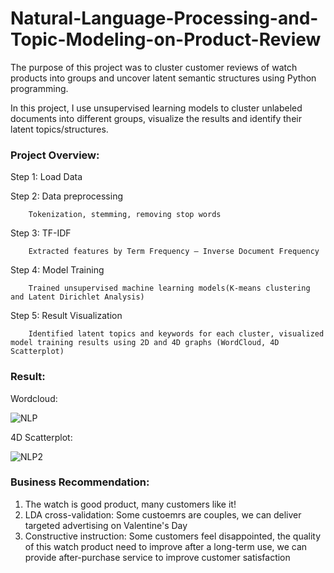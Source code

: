 # Natural-Language-Processing-and-Topic-Modeling-on-Product-Review

The purpose of this project was to cluster customer reviews of watch products into groups and uncover latent semantic structures using Python programming.

In this project, I use unsupervised learning models to cluster unlabeled documents into different groups, visualize the results and identify their latent topics/structures.

### Project Overview:

Step 1: Load Data

Step 2: Data preprocessing 

        Tokenization, stemming, removing stop words
        
Step 3: TF-IDF

        Extracted features by Term Frequency – Inverse Document Frequency
        
Step 4: Model Training 

        Trained unsupervised machine learning models(K-means clustering and Latent Dirichlet Analysis) 
        
Step 5: Result Visualization

        Identified latent topics and keywords for each cluster, visualized model training results using 2D and 4D graphs (WordCloud, 4D Scatterplot) 


### Result:

Wordcloud:

![NLP](https://github.com/user-attachments/assets/f4afaa56-11bf-428b-a8d0-7db1285d1236)




4D Scatterplot: 

![NLP2](https://github.com/user-attachments/assets/e97c3f2a-b9c1-415b-872d-1a93e9a79bcd)



### Business Recommendation:
1. The watch is good product, many customers like it!
2. LDA cross-validation: Some custoemrs are couples, we can deliver targeted advertising on Valentine's Day
3. Constructive instruction: Some customers feel disappointed, the quality of this watch product need to improve after a long-term use, we can provide after-purchase service to improve customer satisfaction
